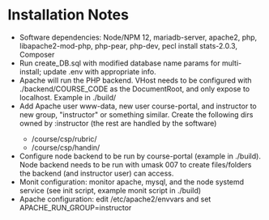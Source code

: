 Installation Notes
================== 
* Software dependencies: Node/NPM 12, mariadb-server, apache2, php, libapache2-mod-php, php-pear, php-dev, pecl install stats-2.0.3, Composer
* Run create_DB.sql with modified database name params for multi-install; update .env with appropriate info.
* Apache will run the PHP backend. VHost needs to be configured with ./backend/COURSE_CODE as the DocumentRoot, and only expose to localhost. Example in ./build/
* Add Apache user www-data, new user course-portal, and instructor <actual user> to new group, "instructor" or something similar. Create the following dirs owned by <actual user>:instructor (the rest are handled by the software)
	* /course/csp/rubric/
	* /course/csp/handin/
* Configure node backend to be run by course-portal (example in ./build). Node backend needs to be run with umask 007 to create files/folders the backend (and instructor user) can access.
* Monit configuration: monitor apache, mysql, and the node systemd service (see init script, example monit script in ./build)
* Apache configuration: edit /etc/apache2/envvars and set APACHE_RUN_GROUP=instructor

